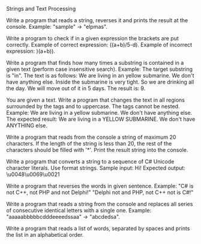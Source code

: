 Strings and Text Processing

Write a program that reads a string, reverses it and prints the result at the console.
Example: "sample" -> "elpmas".

Write a program to check if in a given expression the brackets are put correctly.
Example of correct expression: ((a+b)/5-d).
Example of incorrect expression: )(a+b)).

Write a program that finds how many times a substring is contained in a given text (perform case insensitive search). Example:
The target substring is "in".
The text is as follows: We are living in an yellow submarine. We don't have anything else. Inside the submarine is very tight. So we are drinking all the day. We will move out of it in 5 days.
The result is: 9.

You are given a text. Write a program that changes the text in all regions surrounded by the tags <upcase> and </upcase> to uppercase. The tags cannot be nested.
Example: We are living in a <upcase>yellow submarine</upcase>. We don't have <upcase>anything</upcase> else.
The expected result: We are living in a YELLOW SUBMARINE. We don't have ANYTHING else.

Write a program that reads from the console a string of maximum 20 characters. If the length of the string is less than 20, the rest of the characters should be filled with '*'. Print the result string into the console.

Write a program that converts a string to a sequence of C# Unicode character literals. Use format strings.
Sample input: Hi!
Expected output: \u0048\u0069\u0021

Write a program that reverses the words in given sentence. Example:
"C# is not C++, not PHP and not Delphi!"
"Delphi not and PHP, not C++ not is C#!"

Write a program that reads a string from the console and replaces all series of consecutive identical letters with a single one. Example: "aaaaabbbbbcdddeeeedssaa" -> "abcdedsa".

Write a program that reads a list of words, separated by spaces and prints the list in an alphabetical order.